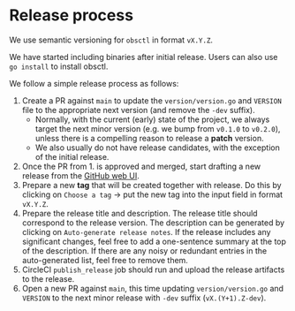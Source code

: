 # Release process

We use semantic versioning for `obsctl` in format `vX.Y.Z`.

We have started including binaries after initial release. Users can also use `go install` to install obsctl.

We follow a simple release process as follows:
1. Create a PR against `main` to update the `version/version.go` and `VERSION` file to the appropriate next version (and remove the `-dev` suffix).
   - Normally, with the current (early) state of the project, we always target the next minor version (e.g. we bump from `v0.1.0` to `v0.2.0`), unless there is a compelling reason to release a **patch** version.
   - We also usually do not have release candidates, with the exception of the initial release.
2. Once the PR from 1. is approved and merged, start drafting a new release from the [GitHub web UI](https://github.com/observatorium/obsctl/releases/new).
3. Prepare a new **tag** that will be created together with release. Do this by clicking on `Choose a tag` -> put the new tag into the input field in format `vX.Y.Z`.
4. Prepare the release title and description. The release title should correspond to the release version. The description can be generated by clicking on `Auto-generate release notes`. If the release includes any significant changes, feel free to add a one-sentence summary at the top of the description. If there are any noisy or redundant entries in the auto-generated list, feel free to remove them.
5. CircleCI `publish_release` job should run and upload the release artifacts to the release.
6. Open a new PR against `main`, this time updating `version/version.go` and `VERSION` to the next minor release with `-dev` suffix (`vX.(Y+1).Z-dev`).
